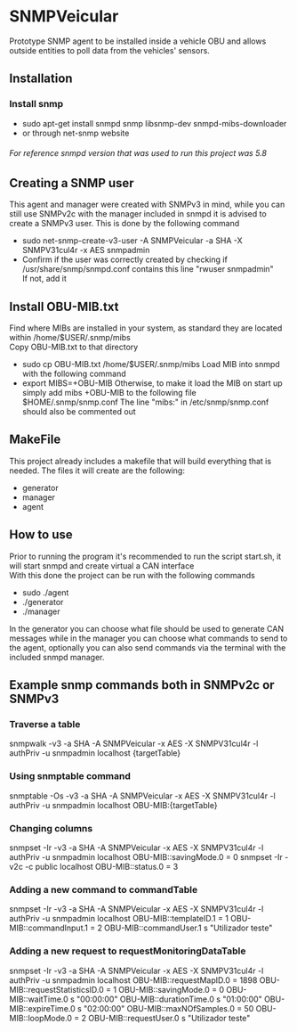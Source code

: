 # SNMPVeicular

Prototype SNMP agent to be installed inside a vehicle OBU and allows outside entities to poll data from the vehicles' sensors.

## Installation

### Install snmp

- sudo apt-get install snmpd snmp libsnmp-dev snmpd-mibs-downloader
- or through net-snmp website

###### For reference snmpd version that was used to run this project was 5.8

## Creating a SNMP user

This agent and manager were created with SNMPv3 in mind, while you can still use SNMPv2c with the manager included in snmpd it is advised to create a SNMPv3 user. This is done by the following command

- sudo net-snmp-create-v3-user -A SNMPVeicular -a SHA -X SNMPV31cul4r -x AES snmpadmin
- Confirm if the user was correctly created by checking if /usr/share/snmp/snmpd.conf contains this line "rwuser snmpadmin"  
  If not, add it

## Install OBU-MIB.txt

Find where MIBs are installed in your system, as standard they are located within /home/$USER/.snmp/mibs  
Copy OBU-MIB.txt to that directory

- sudo cp OBU-MIB.txt /home/$USER/.snmp/mibs
  Load MIB into snmpd with the following command
- export MIBS=+OBU-MIB
  Otherwise, to make it load the MIB on start up simply add mibs +OBU-MIB to the following file $HOME/.snmp/snmp.conf
  The line "mibs:" in /etc/snmp/snmp.conf should also be commented out

## MakeFile

This project already includes a makefile that will build everything that is needed. The files it will create are the following:

- generator
- manager
- agent

## How to use

Prior to running the program it's recommended to run the script start.sh, it will start snmpd and create virtual a CAN interface  
With this done the project can be run with the following commands

- sudo ./agent
- ./generator
- ./manager

In the generator you can choose what file should be used to generate CAN messages while in the manager you can choose what commands to send to the agent, optionally you can also send commands via the terminal with the included snmpd manager.

## Example snmp commands both in SNMPv2c or SNMPv3

### Traverse a table

snmpwalk -v3 -a SHA -A SNMPVeicular -x AES -X SNMPV31cul4r -l authPriv -u snmpadmin localhost {targetTable}

### Using snmptable command

snmptable -Os -v3 -a SHA -A SNMPVeicular -x AES -X SNMPV31cul4r -l authPriv -u snmpadmin localhost OBU-MIB:{targetTable}

### Changing columns

snmpset -Ir -v3 -a SHA -A SNMPVeicular -x AES -X SNMPV31cul4r -l authPriv -u snmpadmin localhost OBU-MIB::savingMode.0 = 0
snmpset -Ir -v2c -c public localhost OBU-MIB::status.0 = 3

### Adding a new command to commandTable

snmpset -Ir -v3 -a SHA -A SNMPVeicular -x AES -X SNMPV31cul4r -l authPriv -u snmpadmin localhost OBU-MIB::templateID.1 = 1 OBU-MIB::commandInput.1 = 2 OBU-MIB::commandUser.1 s "Utilizador teste"

### Adding a new request to requestMonitoringDataTable

snmpset -Ir -v3 -a SHA -A SNMPVeicular -x AES -X SNMPV31cul4r -l authPriv -u snmpadmin localhost OBU-MIB::requestMapID.0 = 1898 OBU-MIB::requestStatisticsID.0 = 1 OBU-MIB::savingMode.0 = 0 OBU-MIB::waitTime.0 s "00:00:00" OBU-MIB::durationTime.0 s "01:00:00" OBU-MIB::expireTime.0 s "02:00:00" OBU-MIB::maxNOfSamples.0 = 50 OBU-MIB::loopMode.0 = 2 OBU-MIB::requestUser.0 s "Utilizador teste"
